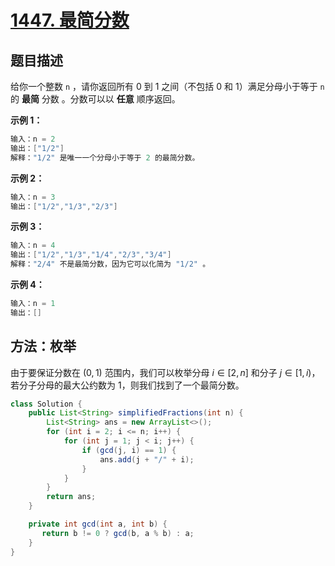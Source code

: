# [1447. 最简分数](https://leetcode-cn.com/problems/simplified-fractions/)

## 题目描述

给你一个整数 `n` ，请你返回所有 0 到 1 之间（不包括 0 和 1）满足分母小于等于 `n` 的 **最简** 分数 。分数可以以 **任意** 顺序返回。

**示例 1：**

```java
输入：n = 2
输出：["1/2"]
解释："1/2" 是唯一一个分母小于等于 2 的最简分数。
```

**示例 2：**

```java
输入：n = 3
输出：["1/2","1/3","2/3"]
```

**示例 3：**

```java
输入：n = 4
输出：["1/2","1/3","1/4","2/3","3/4"]
解释："2/4" 不是最简分数，因为它可以化简为 "1/2" 。
```

**示例 4：**

```java
输入：n = 1
输出：[]
```

## 方法：枚举

由于要保证分数在 $(0,1)$ 范围内，我们可以枚举分母 $\textit{i}\in [2,n]$ 和分子 $\textit{j}\in[1,i)$，若分子分母的最大公约数为 $1$，则我们找到了一个最简分数。

```java
class Solution {
    public List<String> simplifiedFractions(int n) {
        List<String> ans = new ArrayList<>();
        for (int i = 2; i <= n; i++) {
            for (int j = 1; j < i; j++) {
                if (gcd(j, i) == 1) {
                    ans.add(j + "/" + i);
                }
            }
        }
        return ans;
    }

    private int gcd(int a, int b) {
       return b != 0 ? gcd(b, a % b) : a;
    }
}
```

